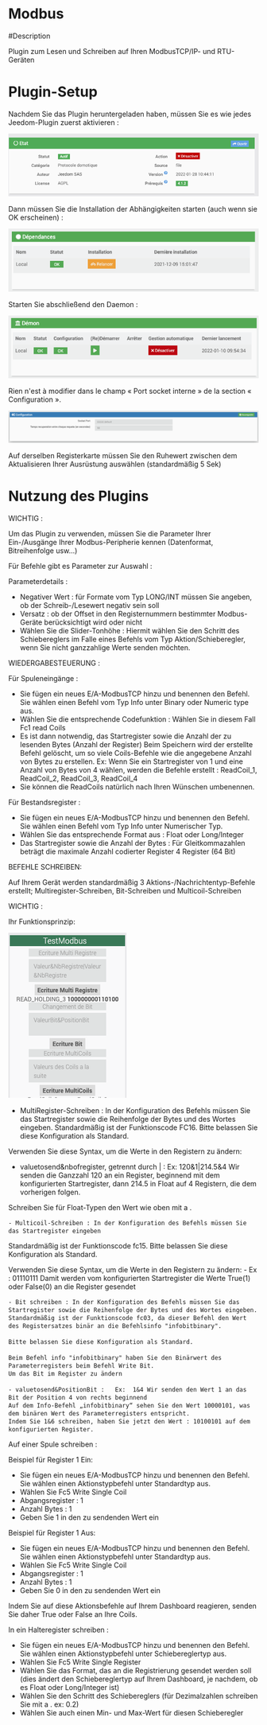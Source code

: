 # Modbus

#Description

Plugin zum Lesen und Schreiben auf Ihren ModbusTCP/IP- und RTU-Geräten



# Plugin-Setup

Nachdem Sie das Plugin heruntergeladen haben, müssen Sie es wie jedes Jeedom-Plugin zuerst aktivieren :

![config](./images/ModbusActiv.png)

Dann müssen Sie die Installation der Abhängigkeiten starten (auch wenn sie OK erscheinen) :

![dependances](./images/ModbusDep.png)

Starten Sie abschließend den Daemon :

![demon](./images/ModbusDemon.png)

Rien n'est à modifier dans le champ « Port socket interne » de la section « Configuration ».

![socket](./images/ModbusConfig.png)

Auf derselben Registerkarte müssen Sie den Ruhewert zwischen dem Aktualisieren Ihrer Ausrüstung auswählen (standardmäßig 5 Sek)




# Nutzung des Plugins


WICHTIG :

Um das Plugin zu verwenden, müssen Sie die Parameter Ihrer Ein-/Ausgänge Ihrer Modbus-Peripherie kennen (Datenformat, Bitreihenfolge usw...)

Für Befehle gibt es Parameter zur Auswahl :

Parameterdetails :
- Negativer Wert : für Formate vom Typ LONG/INT müssen Sie angeben, ob der Schreib-/Lesewert negativ sein soll
- Versatz : ob der Offset in den Registernummern bestimmter Modbus-Geräte berücksichtigt wird oder nicht
- Wählen Sie die Slider-Tonhöhe : Hiermit wählen Sie den Schritt des Schiebereglers im Falle eines Befehls vom Typ Aktion/Schieberegler, wenn Sie nicht ganzzahlige Werte senden möchten.




WIEDERGABESTEUERUNG :

Für Spuleneingänge :  
  - Sie fügen ein neues E/A-ModbusTCP hinzu und benennen den Befehl. Sie wählen einen Befehl vom Typ Info unter Binary oder Numeric type aus.
  - Wählen Sie die entsprechende Codefunktion : Wählen Sie in diesem Fall Fc1 read Coils
  - Es ist dann notwendig, das Startregister sowie die Anzahl der zu lesenden Bytes (Anzahl der Register)
  Beim Speichern wird der erstellte Befehl gelöscht, um so viele Coils-Befehle wie die angegebene Anzahl von Bytes zu erstellen.
  Ex: Wenn Sie ein Startregister von 1 und eine Anzahl von Bytes von 4 wählen, werden die Befehle erstellt : ReadCoil_1, ReadCoil_2, ReadCoil_3, ReadCoil_4
  - Sie können die ReadCoils natürlich nach Ihren Wünschen umbenennen.



  Für Bestandsregister :
  - Sie fügen ein neues E/A-ModbusTCP hinzu und benennen den Befehl. Sie wählen einen Befehl vom Typ Info unter Numerischer Typ.
  - Wählen Sie das entsprechende Format aus : Float oder Long/Integer
  - Das Startregister sowie die Anzahl der Bytes : Für Gleitkommazahlen beträgt die maximale Anzahl codierter Register 4 Register (64 Bit)



BEFEHLE SCHREIBEN:

 Auf Ihrem Gerät werden standardmäßig 3 Aktions-/Nachrichtentyp-Befehle erstellt; Multiregister-Schreiben, Bit-Schreiben und Multicoil-Schreiben


WICHTIG :


 Ihr Funktionsprinzip:



![cmdEcritures](./images/modbusCmdsEcritures.png)




  - MultiRegister-Schreiben : In der Konfiguration des Befehls müssen Sie das Startregister sowie die Reihenfolge der Bytes und des Wortes eingeben.
  Standardmäßig ist der Funktionscode FC16. Bitte belassen Sie diese Konfiguration als Standard.

  Verwenden Sie diese Syntax, um die Werte in den Registern zu ändern:
  - valuetosend&nbofregister, getrennt durch | :   Ex:  120&1|214.5&4 Wir senden die Ganzzahl 120 an ein Register, beginnend mit dem konfigurierten Startregister,
  dann 214.5 in Float auf 4 Registern, die dem vorherigen folgen.

  Schreiben Sie für Float-Typen den Wert wie oben mit a .



    - Multicoil-Schreiben : In der Konfiguration des Befehls müssen Sie das Startregister eingeben
   Standardmäßig ist der Funktionscode fc15. Bitte belassen Sie diese Konfiguration als Standard.

   Verwenden Sie diese Syntax, um die Werte in den Registern zu ändern:
    -  Ex : 01110111 Damit werden vom konfigurierten Startregister die Werte True(1) oder False(0) an die Register gesendet




    - Bit schreiben : In der Konfiguration des Befehls müssen Sie das Startregister sowie die Reihenfolge der Bytes und des Wortes eingeben.
    Standardmäßig ist der Funktionscode fc03, da dieser Befehl den Wert des Registersatzes binär an die Befehlsinfo "infobitbinary".

    Bitte belassen Sie diese Konfiguration als Standard.

    Beim Befehl info "infobitbinary" haben Sie den Binärwert des Parameterregisters beim Befehl Write Bit.
    Um das Bit im Register zu ändern

    - valuetosend&PositionBit :   Ex:  1&4 Wir senden den Wert 1 an das Bit der Position 4 von rechts beginnend
    Auf dem Info-Befehl „infobitbinary“ sehen Sie den Wert 10000101, was dem binären Wert des Parameterregisters entspricht.
    Indem Sie 1&6 schreiben, haben Sie jetzt den Wert : 10100101 auf dem konfigurierten Register.








Auf einer Spule schreiben :

  Beispiel für Register 1 Ein:
  - Sie fügen ein neues E/A-ModbusTCP hinzu und benennen den Befehl. Sie wählen einen Aktionstypbefehl unter Standardtyp aus.
  - Wählen Sie Fc5 Write Single Coil
  - Abgangsregister : 1
  - Anzahl Bytes : 1
  - Geben Sie 1 in den zu sendenden Wert ein

  Beispiel für Register 1 Aus:
  - Sie fügen ein neues E/A-ModbusTCP hinzu und benennen den Befehl. Sie wählen einen Aktionstypbefehl unter Standardtyp aus.
  - Wählen Sie Fc5 Write Single Coil
  - Abgangsregister : 1
  - Anzahl Bytes : 1
  - Geben Sie 0 in den zu sendenden Wert ein


Indem Sie auf diese Aktionsbefehle auf Ihrem Dashboard reagieren, senden Sie daher True oder False an Ihre Coils.




In ein Halteregister schreiben :

 - Sie fügen ein neues E/A-ModbusTCP hinzu und benennen den Befehl. Sie wählen einen Aktionstypbefehl unter Schiebereglertyp aus.
 - Wählen Sie Fc5 Write Single Register
 - Wählen Sie das Format, das an die Registrierung gesendet werden soll (dies ändert den Schiebereglertyp auf Ihrem Dashboard, je nachdem, ob es Float oder Long/Integer ist)
 - Wählen Sie den Schritt des Schiebereglers (für Dezimalzahlen schreiben Sie mit a .   ex: 0.2)
 - Wählen Sie auch einen Min- und Max-Wert für diesen Schieberegler
